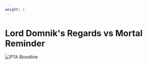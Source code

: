 ```yaml
---
weight: 1
---
```

# Lord Domnik's Regards vs Mortal Reminder

![PTA Bloodline](/mf/builds/mfgreviouswounds.drawio.png)

